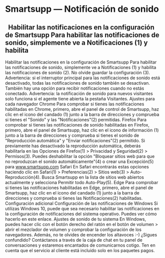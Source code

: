 # Smartsupp — Notificación de sonido
##   Habilitar las notificaciones en la configuración de Smartsupp Para habilitar las notificaciones de sonido, simplemente ve a Notificaciones (1) y habilita
Habilitar las notificaciones en la configuración de Smartsupp
Para habilitar las notificaciones de sonido, simplemente ve a Notificaciones (1) y habilita las notificaciones de sonido (2). No olvide guardar la configuración (3).
Advertencia: si el interruptor principal para las notificaciones de sonido está desactivado, todas las notificaciones de sonido también se desactivan.
También hay una opción para recibir notificaciones cuando no estás conectado.
Advertencia: la notificación de sonido para nuevos visitantes solo funciona si el agente tiene abierta la pestaña Visitantes.
Ajustes para cada navegador
Chrome
Para comprobar si tienes las notificaciones habilitadas en Chrome, primero, abre el panel de control de Smartsupp, haz clic en el icono del candado (1) junto a la barra de direcciones y comprueba si tienes el "Sonido" y las "Notificaciones"(2) permitidas.
Firefox
Para comprobar si tienes las notificaciones de sonido habilitadas en Firefox, primero, abre el panel de Smartsupp, haz clic en el icono de información (1) junto a la barra de direcciones y comprueba si tienes el sonido de "Reproducción automática" y "Enviar notificaciones"(2) permitido.
Si previamente has desactivado la reproducción automática, deberás habilitarla en las Opciones de Firefox(1) > Privacidad y Seguridad(2) > Permisos(3). Puedes deshabilitar la opción "Bloquear sitios web para que no reproduzcan el sonido automáticamente"(4) o crear una Excepción(5) para www.smartsupp.com
Safari
En Safari encontrarás estas opciones haciendo clic en Safari(1) > Preferencias(2) > Sitios web(3) > Auto-Reproducción(4). Busca Smartsupp en la lista de sitios web abiertos actualmente y selecciona Permitir todo Auto-Play(5).
Edge
Para comprobar si tienes las notificaciones habilitadas en Edge, primero, abre el panel de Smartsupp, haz clic en el icono del candado (1) junto a la barra de direcciones y comprueba si tienes las Notificaciones(2) habilitadas.
Configuración adicional
Configuración de las notificaciones de Windows
Si utilizas Windows 10, puede que sea necesario habilitar las notificaciones en la configuración de notificaciones del sistema operativo. Puedes ver cómo hacerlo en este enlace.
Ajustes de sonido de tu sistema
En Windows, puedes hacer clic con el botón derecho del ratón en el botón de volumen > abrir el mezclador de volumen y comprobar la configuración de los navegadores. Además, no te olvides de encender los altavoces :-)
¿Sigues confundido? Contáctanos a través de la caja de chat en tu panel de conversaciones y estaremos encantados de comunicarnos cotigo. Ten en cuenta que el servicio al cliente está incluido solo en los paquetes pagos.

